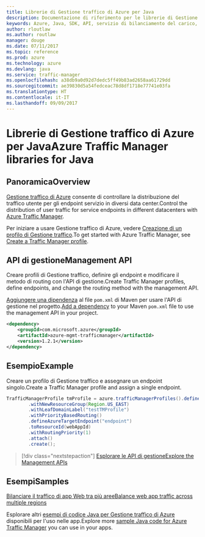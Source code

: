 ```yaml
---
title: Librerie di Gestione traffico di Azure per Java
description: Documentazione di riferimento per le librerie di Gestione traffico per Java
keywords: Azure, Java, SDK, API, servizio di bilanciamento del carico, distribuzione del carico, rete, Gestione traffico
author: rloutlaw
ms.author: routlaw
manager: douge
ms.date: 07/11/2017
ms.topic: reference
ms.prod: azure
ms.technology: azure
ms.devlang: java
ms.service: traffic-manager
ms.openlocfilehash: a38db9a0d92d7dedc5ff49b83ad2658aa61729dd
ms.sourcegitcommit: ae39830d5a54fedceac78d8df1718e77741e03fa
ms.translationtype: HT
ms.contentlocale: it-IT
ms.lasthandoff: 09/09/2017
---
```

# <a name="azure-traffic-manager-libraries-for-java"></a><span data-ttu-id="814d0-104">Librerie di Gestione traffico di Azure per Java</span><span class="sxs-lookup"><span data-stu-id="814d0-104">Azure Traffic Manager libraries for Java</span></span>

## <a name="overview"></a><span data-ttu-id="814d0-105">Panoramica</span><span class="sxs-lookup"><span data-stu-id="814d0-105">Overview</span></span>

<span data-ttu-id="814d0-106">[Gestione traffico di Azure](/azure/traffic-manager/traffic-manager-overview) consente di controllare la distribuzione del traffico utente per gli endpoint servizio in diversi data center.</span><span class="sxs-lookup"><span data-stu-id="814d0-106">Control the distribution of user traffic for service endpoints in different datacenters with [Azure Traffic Manager](/azure/traffic-manager/traffic-manager-overview).</span></span>

<span data-ttu-id="814d0-107">Per iniziare a usare Gestione traffico di Azure, vedere [Creazione di un profilo di Gestione traffico](/azure/traffic-manager/traffic-manager-create-profile).</span><span class="sxs-lookup"><span data-stu-id="814d0-107">To get started with Azure Traffic Manager, see [Create a Traffic Manager profile](/azure/traffic-manager/traffic-manager-create-profile).</span></span>

## <a name="management-api"></a><span data-ttu-id="814d0-108">API di gestione</span><span class="sxs-lookup"><span data-stu-id="814d0-108">Management API</span></span>

<span data-ttu-id="814d0-109">Creare profili di Gestione traffico, definire gli endpoint e modificare il metodo di routing con l'API di gestione.</span><span class="sxs-lookup"><span data-stu-id="814d0-109">Create Traffic Manager profiles, define endpoints, and change the routing method with the management API.</span></span> 

<span data-ttu-id="814d0-110">[Aggiungere una dipendenza](https://maven.apache.org/guides/getting-started/index.html#How_do_I_use_external_dependencies) al file `pom.xml` di Maven per usare l'API di gestione nel progetto.</span><span class="sxs-lookup"><span data-stu-id="814d0-110">[Add a dependency](https://maven.apache.org/guides/getting-started/index.html#How_do_I_use_external_dependencies) to your Maven `pom.xml` file to use the management API in your project.</span></span>  

```XML
<dependency>
    <groupId>com.microsoft.azure</groupId>
    <artifactId>azure-mgmt-trafficmanager</artifactId>
    <version>1.2.1</version>
</dependency>
```   

## <a name="example"></a><span data-ttu-id="814d0-111">Esempio</span><span class="sxs-lookup"><span data-stu-id="814d0-111">Example</span></span>

<span data-ttu-id="814d0-112">Creare un profilo di Gestione traffico e assegnare un endpoint singolo.</span><span class="sxs-lookup"><span data-stu-id="814d0-112">Create a Traffic Manager profile and assign a single endpoint.</span></span>

```java
TrafficManagerProfile tmProfile = azure.trafficManagerProfiles().define("testTMProfile")
        .withNewResourceGroup(Region.US_EAST)
        .withLeafDomainLabel("testTMProfile")
        .withPriorityBasedRouting()
        .defineAzureTargetEndpoint("endpoint")
        .toResourceId(webAppId)
        .withRoutingPriority(1)
        .attach()
        .create();
```

> [!div class="nextstepaction"]
> [<span data-ttu-id="814d0-113">Esplorare le API di gestione</span><span class="sxs-lookup"><span data-stu-id="814d0-113">Explore the Management APIs</span></span>](/java/api/overview/azure/trafficmanager/managementapi)

## <a name="samples"></a><span data-ttu-id="814d0-114">Esempi</span><span class="sxs-lookup"><span data-stu-id="814d0-114">Samples</span></span>

[<span data-ttu-id="814d0-115">Bilanciare il traffico di app Web tra più aree</span><span class="sxs-lookup"><span data-stu-id="814d0-115">Balance web app traffic across multiple regions</span></span>](https://github.com/Azure-Samples/traffic-manager-java-manage-profiles)

<span data-ttu-id="814d0-116">Esplorare altri [esempi di codice Java per Gestione traffico di Azure](https://azure.microsoft.com/resources/samples/?platform=java&term=traffic) disponibili per l'uso nelle app.</span><span class="sxs-lookup"><span data-stu-id="814d0-116">Explore more [sample Java code for Azure Traffic Manager](https://azure.microsoft.com/resources/samples/?platform=java&term=traffic) you can use in your apps.</span></span>
